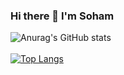 ### Hi there 👋 I'm Soham
![Anurag's GitHub stats](https://github-readme-stats.vercel.app/api?username=nandysoham&count_private=true&show_icons=true&theme=dark)
<br/>
<br/>
[![Top Langs](https://github-readme-stats.vercel.app/api/top-langs/?username=nandysoham&langs_count=20)](https://github.com/anuraghazra/github-readme-stats)
<!--
**nandysoham/nandysoham** is a ✨ _special_ ✨ repository because its `README.md` (this file) appears on your GitHub profile.

Here are some ideas to get you started:

- 🔭 I’m currently working on ...
- 🌱 I’m currently learning ...
- 👯 I’m looking to collaborate on ...
- 🤔 I’m looking for help with ...
- 💬 Ask me about ...
- 📫 How to reach me: ...
- 😄 Pronouns: ...
- ⚡ Fun fact: ...
-->
